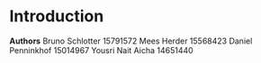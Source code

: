# Introduction


**Authors** 
Bruno Schlotter 15791572
Mees Herder 15568423
Daniel Penninkhof 15014967
Yousri Nait Aicha 14651440